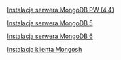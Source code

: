 [Instalacja serwera MongoDB PW (4.4)](download_mongo_pw.md)

[Instalacja serwera MongoDB 5](download_mongo5.md)

[Instalacja serwera MongoDB 6](download_mongo6.md)

[Instalacja klienta Mongosh](download_mongosh.md)
